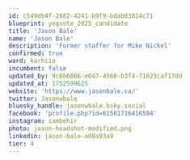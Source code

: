 ```yaml
---
id: c549db4f-2682-4241-b9f9-bdab83814c71
blueprint: yegvote_2025_candidate
title: 'Jason Bale'
name: 'Jason Bale'
description: 'Former staffer for Mike Nickel'
confirmed: true
ward: karhiio
incumbent: false
updated_by: 9c6b6866-e047-4568-b3f4-71623caf17dd
updated_at: 1752599625
website: 'https://www.jasonbale.ca/'
twitter: Jasonwbale
bluesky_handle: jasonwbale.bsky.social
facebook: 'profile.php?id=61561716416594'
instagram: iambehir
photo: jason-headshot-modified.png
linkedin: jason-bale-a08a93a9
tier: 4
---
```

